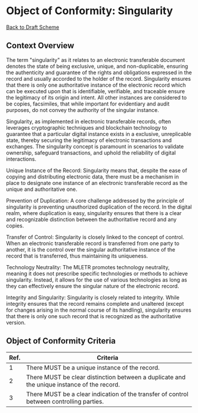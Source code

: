 # Object of Conformity: Singularity

[Back to Draft Scheme](./wgdraftscheme.md)

## Context Overview

The term "singularity" as it relates to an electronic transferable document denotes the state of being exclusive, unique, and non-duplicable, ensuring the authenticity and guarantee of the rights and obligations expressed in the record and usually accorded to the holder of the record. Singularity ensures that there is only one authoritative instance of the electronic record which can be executed upon that is identifiable, verifiable, and traceable ensure the legitimacy of its origin and intent. All other instances are considered to be copies, facsimiles, that while important for evidentiary and audit purposes, do not convey the authority of the singular instance.

Singularity, as implemented in electronic transferable records, often leverages cryptographic techniques and blockchain technology to guarantee that a particular digital instance exists in a exclusive, unreplicable state, thereby securing the legitimacy of electronic transactions and exchanges. The singularity concept is paramount in scenarios to validate ownership, safeguard transactions, and uphold the reliability of digital interactions.

Unique Instance of the Record: Singularity means that, despite the ease of copying and distributing electronic data, there must be a mechanism in place to designate one instance of an electronic transferable record as the unique and authoritative one.

Prevention of Duplication: A core challenge addressed by the principle of singularity is preventing unauthorized duplication of the record. In the digital realm, where duplication is easy, singularity ensures that there is a clear and recognizable distinction between the authoritative record and any copies.

Transfer of Control: Singularity is closely linked to the concept of control. When an electronic transferable record is transferred from one party to another, it is the control over the singular authoritative instance of the record that is transferred, thus maintaining its uniqueness.

Technology Neutrality: The MLETR promotes technology neutrality, meaning it does not prescribe specific technologies or methods to achieve singularity. Instead, it allows for the use of various technologies as long as they can effectively ensure the singular nature of the electronic record.

Integrity and Singularity: Singularity is closely related to integrity. While integrity ensures that the record remains complete and unaltered (except for changes arising in the normal course of its handling), singularity ensures that there is only one such record that is recognized as the authoritative version.

## Object of Conformity Criteria

|Ref.|Criteria|
|---|---|
|1|There MUST be a unique instance of the record.|
|2|There MUST be clear distinction between a duplicate and the unique instance of the record.|
|3|There MUST be a clear indication of the transfer of control between controlling parties.
